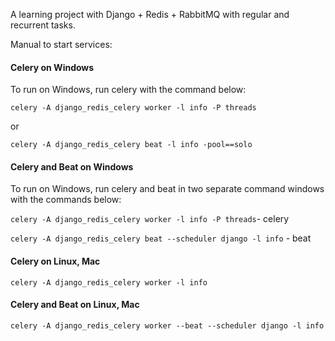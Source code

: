 A learning project with Django + Redis + RabbitMQ with regular and recurrent tasks.

Manual to start services:
#### Celery on Windows
To run on Windows, run celery with the command below:

`celery -A django_redis_celery worker -l info -P threads`

or

`celery -A django_redis_celery beat -l info -pool==solo`

#### Celery and Beat on Windows
To run on Windows, run celery and beat in two separate command windows with the commands below:

`celery -A django_redis_celery worker -l info -P threads`- celery

`celery -A django_redis_celery beat --scheduler django -l info` - beat

#### Celery on Linux, Mac

`celery -A django_redis_celery worker -l info`

#### Celery and Beat on Linux, Mac

`celery -A django_redis_celery worker --beat --scheduler django -l info`
